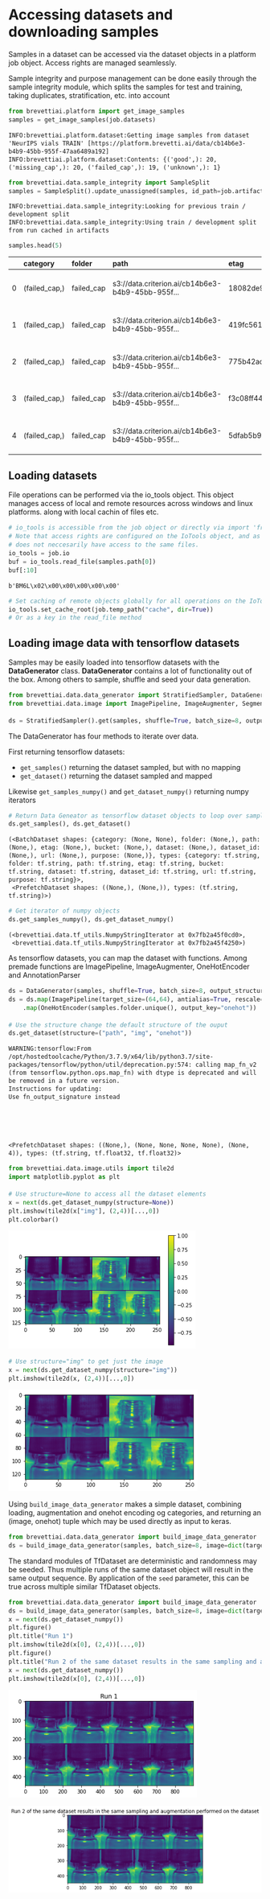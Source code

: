 # Accessing datasets and downloading samples

Samples in a dataset can be accessed via the dataset objects in a platform job object. Access rights are managed seamlessly.

Sample integrity and purpose management can be done easily through the sample integrity module, which splits the samples for test and training, taking duplicates, stratification, etc. into account

```python
from brevettiai.platform import get_image_samples
samples = get_image_samples(job.datasets)
```

```text
INFO:brevettiai.platform.dataset:Getting image samples from dataset 'NeurIPS vials TRAIN' [https://platform.brevetti.ai/data/cb14b6e3-b4b9-45bb-955f-47aa6489a192]
INFO:brevettiai.platform.dataset:Contents: {('good',): 20, ('missing_cap',): 20, ('failed_cap',): 19, ('unknown',): 1}
```

```python
from brevettiai.data.sample_integrity import SampleSplit
samples = SampleSplit().update_unassigned(samples, id_path=job.artifact_path("sample_identification.csv"))
```

```text
INFO:brevettiai.data.sample_integrity:Looking for previous train / development split
INFO:brevettiai.data.sample_integrity:Using train / development split from run cached in artifacts
```

```python
samples.head(5)
```

|  | category | folder | path | etag | bucket | dataset | dataset\_id | url | purpose |
| :--- | :--- | :--- | :--- | :--- | :--- | :--- | :--- | :--- | :--- |
| 0 | \(failed\_cap,\) | failed\_cap | s3://data.criterion.ai/cb14b6e3-b4b9-45bb-955f... | 18082de95a667ad2b5c11c23deaf21c0 | s3://data.criterion.ai/cb14b6e3-b4b9-45bb-955f... | NeurIPS vials TRAIN | cb14b6e3-b4b9-45bb-955f-47aa6489a192 | https://platform.brevetti.ai/download?path=a.c... | train |
| 1 | \(failed\_cap,\) | failed\_cap | s3://data.criterion.ai/cb14b6e3-b4b9-45bb-955f... | 419fc5612ae56336d02e0f375f742dbe | s3://data.criterion.ai/cb14b6e3-b4b9-45bb-955f... | NeurIPS vials TRAIN | cb14b6e3-b4b9-45bb-955f-47aa6489a192 | https://platform.brevetti.ai/download?path=a.c... | devel |
| 2 | \(failed\_cap,\) | failed\_cap | s3://data.criterion.ai/cb14b6e3-b4b9-45bb-955f... | 775b42ac52b75ed04b55f28ed66405b6 | s3://data.criterion.ai/cb14b6e3-b4b9-45bb-955f... | NeurIPS vials TRAIN | cb14b6e3-b4b9-45bb-955f-47aa6489a192 | https://platform.brevetti.ai/download?path=a.c... | train |
| 3 | \(failed\_cap,\) | failed\_cap | s3://data.criterion.ai/cb14b6e3-b4b9-45bb-955f... | f3c08ff44efd25d37ff1247f6c18e552 | s3://data.criterion.ai/cb14b6e3-b4b9-45bb-955f... | NeurIPS vials TRAIN | cb14b6e3-b4b9-45bb-955f-47aa6489a192 | https://platform.brevetti.ai/download?path=a.c... | train |
| 4 | \(failed\_cap,\) | failed\_cap | s3://data.criterion.ai/cb14b6e3-b4b9-45bb-955f... | 5dfab5b9037abb99b0a17b073d7dcf2e | s3://data.criterion.ai/cb14b6e3-b4b9-45bb-955f... | NeurIPS vials TRAIN | cb14b6e3-b4b9-45bb-955f-47aa6489a192 | https://platform.brevetti.ai/download?path=a.c... | train |

## Loading datasets

File operations can be performed via the io\_tools object. This object manages access of local and remote resources across windows and linux platforms. along with local cachin of files etc.

```python
# io_tools is accessible from the job object or directly via import 'from brevettiai.io import io_tools'
# Note that access rights are configured on the IoTools object, and as such different instances of the object
# does not neccesarily have access to the same files. 
io_tools = job.io
buf = io_tools.read_file(samples.path[0])
buf[:10]
```

```text
b'BM6L\x02\x00\x00\x00\x00\x00'
```

```python
# Set caching of remote objects globally for all operations on the IoTools object
io_tools.set_cache_root(job.temp_path("cache", dir=True))
# Or as a key in the read_file method
```

## Loading image data with tensorflow datasets

Samples may be easily loaded into tensorflow datasets with the **DataGenerator** class. **DataGenerator** contains a lot of functionality out of the box. Among others to sample, shuffle and seed your data generation.

```python
from brevettiai.data.data_generator import StratifiedSampler, DataGenerator, OneHotEncoder
from brevettiai.data.image import ImagePipeline, ImageAugmenter, SegmentationLoader

ds = StratifiedSampler().get(samples, shuffle=True, batch_size=8, output_structure=("path", "folder"))
```

The DataGenerator has four methods to iterate over data.

First returning tensorflow datasets:

* `get_samples()` returning the dataset sampled, but with no mapping
* `get_dataset()` returning the dataset sampled and mapped

Likewise `get_samples_numpy()` and `get_dataset_numpy()` returning numpy iterators

```python
# Return Data Geneator as tensorflow dataset objects to loop over samples or "img" and "category"
ds.get_samples(), ds.get_dataset()
```

```text
(<BatchDataset shapes: {category: (None, None), folder: (None,), path: (None,), etag: (None,), bucket: (None,), dataset: (None,), dataset_id: (None,), url: (None,), purpose: (None,)}, types: {category: tf.string, folder: tf.string, path: tf.string, etag: tf.string, bucket: tf.string, dataset: tf.string, dataset_id: tf.string, url: tf.string, purpose: tf.string}>,
 <PrefetchDataset shapes: ((None,), (None,)), types: (tf.string, tf.string)>)
```

```python
# Get iterator of numpy objects
ds.get_samples_numpy(), ds.get_dataset_numpy()
```

```text
(<brevettiai.data.tf_utils.NumpyStringIterator at 0x7fb2a45f0cd0>,
 <brevettiai.data.tf_utils.NumpyStringIterator at 0x7fb2a45f4250>)
```

As tensorflow datasets, you can map the dataset with functions. Among premade functions are ImagePipeline, ImageAugmenter, OneHotEncoder and AnnotationParser

```python
ds = DataGenerator(samples, shuffle=True, batch_size=8, output_structure=("img", "onehot"))
ds = ds.map(ImagePipeline(target_size=(64,64), antialias=True, rescale="imagenet")) \
    .map(OneHotEncoder(samples.folder.unique(), output_key="onehot"))

# Use the structure change the default structure of the ouput
ds.get_dataset(structure=("path", "img", "onehot"))
```

```text
WARNING:tensorflow:From /opt/hostedtoolcache/Python/3.7.9/x64/lib/python3.7/site-packages/tensorflow/python/util/deprecation.py:574: calling map_fn_v2 (from tensorflow.python.ops.map_fn) with dtype is deprecated and will be removed in a future version.
Instructions for updating:
Use fn_output_signature instead





<PrefetchDataset shapes: ((None,), (None, None, None, None), (None, 4)), types: (tf.string, tf.float32, tf.float32)>
```

```python
from brevettiai.data.image.utils import tile2d
import matplotlib.pyplot as plt

# Use structure=None to access all the dataset elements
x = next(ds.get_dataset_numpy(structure=None))
plt.imshow(tile2d(x["img"], (2,4))[...,0])
plt.colorbar()
```

![png](../../../.gitbook/assets/brevettiai_job_api_platform_interfaces_documentation_26_1.png)

```python
# Use structure="img" to get just the image
x = next(ds.get_dataset_numpy(structure="img"))
plt.imshow(tile2d(x, (2,4))[...,0])
```

![png](../../../.gitbook/assets/brevettiai_job_api_platform_interfaces_documentation_27_1.png)

Using `build_image_data_generator` makes a simple dataset, combining loading, augmentation and onehot encoding og categories, and returning an \(image, onehot\) tuple which may be used directly as input to keras.

```python
from brevettiai.data.data_generator import build_image_data_generator
ds = build_image_data_generator(samples, batch_size=8, image=dict(target_size=(224, 224), antialias=True, rescale="imagenet"))
```

The standard modules of TfDataset are deterministic and randomness may be seeded. Thus multiple runs of the same dataset object will result in the same output sequence. By application of the `seed` parameter, this can be true across multiple similar TfDataset objects.

```python
from brevettiai.data.data_generator import build_image_data_generator
ds = build_image_data_generator(samples, batch_size=8, image=dict(target_size=(224, 224), antialias=True, rescale="imagenet"))
x = next(ds.get_dataset_numpy())
plt.figure()
plt.title("Run 1")
plt.imshow(tile2d(x[0], (2,4))[...,0])
plt.figure()
plt.title("Run 2 of the same dataset results in the same sampling and augmentation performed on the dataset")
x = next(ds.get_dataset_numpy())
plt.imshow(tile2d(x[0], (2,4))[...,0])
```

![png](../../../.gitbook/assets/brevettiai_job_api_platform_interfaces_documentation_31_1.png)

![png](../../../.gitbook/assets/brevettiai_job_api_platform_interfaces_documentation_31_2.png)

